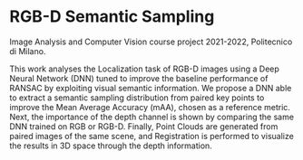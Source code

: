 # RGB-D Semantic Sampling
Image Analysis and Computer Vision course project 2021-2022, Politecnico di Milano.

This work analyses the Localization task of RGB-D images using a Deep Neural Network (DNN) tuned to improve the baseline performance of RANSAC by exploiting visual semantic information. We propose a DNN able to extract a semantic sampling distribution from paired key points to improve the Mean Average Accuracy (mAA), chosen as a reference metric. Next, the importance of the depth channel is shown by comparing the same DNN trained on RGB or RGB-D. Finally, Point Clouds are generated from paired images of the same scene, and Registration is performed to visualize the results in 3D space through the depth information.

